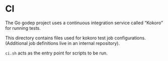 # CI

The Go godep project uses a continuous integration service called “Kokoro”
for running tests.

This directory contains files used for kokoro test job configurations.
(Additional job definitions live in an internal repository).

`ci.sh` acts as the entry point for scripts to be run.
